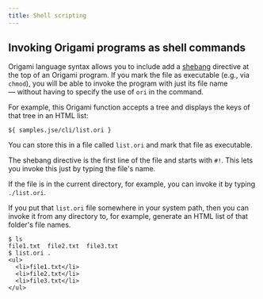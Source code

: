 ```yaml
---
title: Shell scripting
---
```


## Invoking Origami programs as shell commands

Origami language syntax allows you to include add a [shebang](<https://en.wikipedia.org/wiki/Shebang_(Unix)>) directive at the top of an Origami program. If you mark the file as executable (e.g., via `chmod`), you will be able to invoke the program with just its file name — without having to specify the use of `ori` in the command.

For example, this Origami function accepts a tree and displays the keys of that tree in an HTML list:

```ori
${ samples.jse/cli/list.ori }
```

You can store this in a file called `list.ori` and mark that file as executable.

The shebang directive is the first line of the file and starts with `#!`. This lets you invoke this just by typing the file's name.

If the file is in the current directory, for example, you can invoke it by typing `./list.ori`.

If you put that `list.ori` file somewhere in your system path, then you can invoke it from any directory to, for example, generate an HTML list of that folder's file names.

```console
$ ls
file1.txt  file2.txt  file3.txt
$ list.ori .
<ul>
  <li>file1.txt</li>
  <li>file2.txt</li>
  <li>file3.txt</li>
</ul>
```
